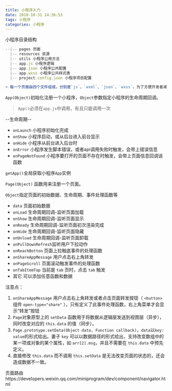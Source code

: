 ```yaml
---
title: 小程序入门
date: 2018-10-31 14:36:53
tags: 小程序
categories: 小程序
---
```


小程序目录结构

```js
--|-- pages 页面
  |-- resources 资源
  |-- utils 小程序公用方法
  |-- app.js 小程序逻辑
  |-- app.json 小程序公共配置
  |-- app.wxss 小程序公共样式表
  |-- project.config.json 小程序项目配置

> 每一个页面由四个文件组成，分别是`js`、`wxml`、`json`、`wxss`，为了方便开发者减少配置，描述页面的四个文件必须具有相同的路径与文件名

```

`App(Object)`初始化注册一个小程序，`Object`参数指定小程序的生命周期回调。
> `App()`必须在`app.js`中调用，有且只能调用一次

--生命周期--

- `onLaunch` 小程序初始化完成
- `onShow` 小程序启动，或从后台进入前台显示
- `onHide` 小程序从前台进入后台时
- `onError` 小程序发生脚本错误，或者api调用失败时触发，会带上错误信息
- `onPageNotFound` 小程序要打开的页面不存在时触发，会带上页面信息回调该函数

`getApp()`全局获取小程序`App`实例

`Page(Object)` 函数用来注册一个页面。

`Object`指定页面的初始数据、生命周期、事件处理函数等

- `data` 页面初始数据
- `onLoad` 生命周期回调-监听页面加载
- `onShow` 生命周期回调-监听页面显示
- `onReady` 生命周期回调-监听页面初次渲染完成
- `onHide` 生命周期回调-监听页面隐藏
- `onUnload` 生命周期回调-监听页面卸载
- `onPullDownRefresh`监听用户下拉动作
- `onReachBotton` 页面上拉触底事件的处理函数
- `onShareAppMessage` 用户点击右上角转发
- `onPageScroll` 页面滚动触发事件的处理函数
- `onTabItemTap` 当前是 `tab` 页时，点击 `tab` 触发
- 其它 可以添加任意函数和数据

注意点：

1. `onShareAppMessage` 用户点击右上角转发或者点击页面转发按钮（ `<button>` 组件 `open-type="share"` ），只有定义了此事件处理函数，右上角菜单才会显示“转发”按钮
2. `Page`对象原型上的 `setData` 函数用于将数据从逻辑层发送到视图层（异步），同时改变对应的 `this.data` 的值（同步）。
3. `Page.prototype.setData(Object data, Function callback)`，`data`以`key: value`的形式给出。妻子 `key` 可以以数据路径的形式给出，支持改变数组中的某一项或对象的某个属性，如 `arr[2].msg`，并且不需要在 `this.data` 中预先定义。
4. 直接修改 `this.data` 而不调用 `this.setData` 是无法改变页面的状态的，还会造成数据不一致。

页面路由https://developers.weixin.qq.com/miniprogram/dev/component/navigator.html